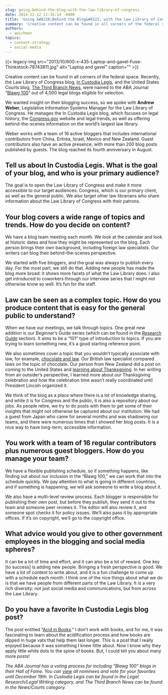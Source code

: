 ```yaml
---
slug: going-behind-the-blog-with-the-law-library-of-congress
date: 2014-12-12 11:35:14 -0400
title: 'Going &#8220;Behind the Blog&#8221; with the Law Library of Congress'
summary: 'Creative content can be found in all corners of the federal space. Recently, the Law Library of Congress blog, In Custodia Legis, and the United States Courts blog, The Third Branch News, were named to the ABA Journal &ldquo;Blawg 100&rdquo; out of 4,000 legal blogs eligible for selection. We wanted insight on their blogging success, so we spoke'
authors:
  - awichman
topics:
  - content-strategy
  - social-media
---
```


{{< legacy-img src="2013/10/600-x-435-Laptop-and-gavel-Fuse-Thinkstock-78743811.jpg" alt="Laptop and gavel" caption="" >}} 

Creative content can be found in all corners of the federal space. Recently, the Law Library of Congress blog, [In Custodia Legis](http://blogs.gov.gov/law/), and the United States Courts blog, [The Third Branch News](http://news.uscourts.gov/), were named to the ABA Journal “[Blawg 100](http://www.abajournal.com/blawg100)” out of 4,000 legal blogs eligible for selection.

We wanted insight on their blogging success, so we spoke with **Andrew Weber**, Legislative Information Systems Manager for the Law Library of Congress. He manages the In Custodia Legis blog, which focuses on legal history, the [Congress.gov](https://www.congress.gov/) website and legal trends, as well as offering behind-the-scenes information on the world’s largest law library.

Weber works with a team of 16 active bloggers that includes international contributors from China, Eritrea, Israel, Mexico and New Zealand. Guest contributors also have an active presence, with more than 200 blog posts published by guests. The blog reached its fourth anniversary in August.

## **Tell us about In Custodia Legis. What is the goal of your blog, and who is your primary audience?**

The goal is to open the Law Library of Congress and make it more accessible to our target audiences: Congress, which is our primary client, as well as the general public. We also target other law librarians who share information about the Law Library of Congress with their patrons.

## **Your blog covers a wide range of topics and trends. How do you decide on content?**

We have a blog team meeting each month. We look at the calendar and look at historic dates and how they might be represented on the blog. Each person brings their own background, including foreign law specialists. Our writers can blog their behind-the-scenes perspective.

We started with five bloggers, and the goal was always to publish every day. For the most part, we still do that. Adding new people has made the blog more broad: it shows more facets of what the Law Library does. I also get introduced to coworkers through our interview series that I might not otherwise know so well. It’s fun for the staff.

## **Law can be seen as a complex topic. How do you produce content that is easy for the general public to understand?**

When we have our meetings, we talk through topics. One great new addition is our Beginner’s Guide series (which can be found in the [Research Guide](http://blogs.gov.gov/law/category/research-guide-2/) section). It aims to be a “101” type of introduction to topics. If you are trying to learn something new, it’s a good starting reference point.

We also sometimes cover a topic that you wouldn&#8217;t typically associate with law, for example, [chocolate and law](http://blogs.gov.gov/law/2011/05/chocolate-candy-and-the-law/). Our British law specialist compared laws on the topic of chocolate. Our person from New Zealand did a post on coming to the United States and [learning about Thanksgiving](http://blogs.gov.gov/law/2010/11/happy-thanksgiving/). In her writing from an outsider’s perspective, I learned more about our Thanksgiving celebration and how the celebration time wasn’t really coordinated until President Lincoln organized it.

We think of the blog as a place where there is a lot of knowledge sharing, and while it is for Congress and the public, it is also a repository about our jobs. As people retire, we try to do posts with them to get some of their insights that might not otherwise be captured about our institution. We had a guest from Japan who came for several months and was shadowing our teams, and there were numerous times that I showed her blog posts. It is a nice way to have long-term, accessible information.

## **You work with a team of 16 regular contributors plus numerous guest bloggers. How do you manage your team?**

We have a flexible publishing schedule, so if something happens, like finding out about our inclusion in the “Blawg 100,” we can work that into the schedule quickly. We pay attention to what is going in different countries, and if something is happening, we will ask someone to write a blog about it.

We also have a multi-level review process. Each blogger is responsible for publishing their own post, but before they publish, they send it out to the team and someone peer reviews it. The editor will also review it, and someone spot checks it for policy issues. We’ll also pass it by appropriate offices. If it’s on copyright, we’ll go to the copyright office.

## **What advice would you give to other government employees in the blogging and social media spheres?**

It can be a lot of time and effort, and it can also be a lot of reward. One key [to success] is adding new people. Bringing a fresh perspective is good. We have a lot of content to write about, and it is a fun challenge to come up with a schedule each month. I think one of the nice things about what we do is that we have people from different parts of the Law Library. It is a very rich diversity: not just social media and communications, but from across the Law Library.

## **Do you have a favorite In Custodia Legis blog post?**

The post entitled “[Acid in Books](http://blogs.gov.gov/law/2010/12/deacidification/).” I don’t work with books, and for me, it was fascinating to learn about the acidification process and how books are dipped in huge vats that help them last longer. This is a post that I really enjoyed because it was something I knew little about. Now I know why they apply little white dots to the spine of books. But, I could tell you about many more posts!

_The ABA Journal has a voting process for including &#8220;Blawg 100&#8221; blogs in their Hall of Fame. You can [view](http://www.abajournal.com/blawg100) all nominees and vote for your favorites until December 19th. In Custodia Legis can be found in the Legal Research/Legal Writing category, and The Third Branch News can be found in the News/Courts category._